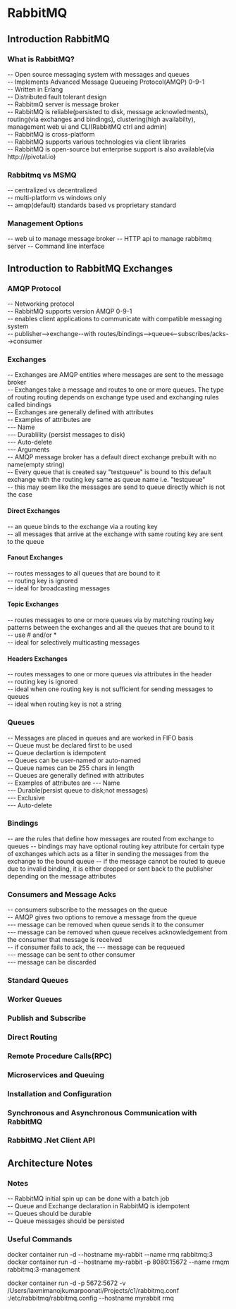# RabbitMQ

## Introduction RabbitMQ
### What is RabbitMQ?  
 -- Open source messaging system with messages and queues    
 -- Implements Advanced Message Queueing Protocol(AMQP)  0-9-1  
 -- Written in Erlang    
 -- Distributed fault tolerant design  
 -- RabbitmQ server is message broker  
 -- RabbitMQ is reliable(persisted to disk, message acknowledments), routing(via exchanges and bindings), clustering(high availabilty), management web ui and CLI(RabbitMQ ctrl and admin)    
 -- RabbitMQ is cross-platform  
 -- RabbitMQ supports various technologies via client libraries  
 -- RabbitMQ is open-source but enterprise support is also available(via http:///pivotal.io)  

### Rabbitmq vs MSMQ
-- centralized vs decentralized  
-- multi-platform vs windows only   
-- amqp(default) standards based vs proprietary standard  
### Management Options
-- web ui to manage message broker 
-- HTTP api to manage rabbitmq server 
-- Command line interface 

## Introduction to RabbitMQ Exchanges
### AMQP Protocol
-- Networking protocol  
-- RabbitMQ supports version AMQP 0-9-1  
-- enables client applications to communicate with compatible messaging system  
-- publisher-->exchange--with routes/bindings-->queue<--subscribes/acks-->consumer    
### Exchanges 
-- Exchanges are AMQP entities where messages are sent to the message broker  
-- Exchanges take a message and routes to one or more queues. The type of routing routing depends on exchange type used and exchanging rules called bindings  
-- Exchanges are generally defined with attributes  
-- Examples of attributes are   
--- Name  
--- Durablility (persist messages to disk)  
--- Auto-delete  
--- Arguments  
-- AMQP message broker has a default direct exchange prebuilt with no name(empty string)  
-- Every queue that is created say "testqueue" is bound to this default exchange with the routing key same as queue name i.e. "testqueue"  
-- this may seem like the messages are send to queue directly which is not the case  
#### Direct Exchanges
-- an queue  binds to the exchange via a routing key  
-- all messages that arrive at the exchange with same routing key are sent to the queue  
#### Fanout Exchanges
-- routes messages to all queues that are bound to it   
-- routing key is ignored  
-- ideal for broadcasting messages   
#### Topic Exchanges
-- routes messages to one or more queues via by matching routing key patterns between the exchanges and all the queues that are bound to it  
-- use # and/or *  
-- ideal for selectively multicasting messages  
#### Headers Exchanges
-- routes messages to one or more queues via attributes in the header  
-- routing key is ignored  
-- ideal when one routing key is not sufficient for sending messages to queues  
-- ideal when routing key is not a string  
### Queues
-- Messages are placed in queues and are worked in FIFO basis  
-- Queue must be declared first to be used  
-- Queue declartion is idempotent  
-- Queues can be user-named or auto-named  
-- Queue names can be 255 chars in length  
-- Queues are generally defined with attributes  
-- Examples of attributes are 
--- Name  
--- Durable(persist queue to disk;not messages)  
--- Exclusive  
--- Auto-delete  
### Bindings
-- are the rules that define how messages are routed from exchange to queues
-- bindings may have optional routing key attribute for certain type of exchanges which acts as a filter in sending the messages from the exchange to the bound queue
-- if the message cannot be routed to queue due to invalid binding, it is either dropped or sent back to the publisher depending on the message attributes   
### Consumers and Message Acks
-- consumers subscribe to the messages on the queue  
-- AMQP gives two options to remove a message from the queue  
--- message can be removed when queue sends it to the consumer  
--- message can be removed when queue receives acknowledgement from the consumer that message is received  
-- if consumer fails to ack, the
--- message can be requeued  
--- message can be sent to other consumer  
--- message can be discarded  
### Standard Queues
### Worker Queues
### Publish and Subscribe
### Direct Routing 
### Remote Procedure Calls(RPC)

### Microservices and Queuing

### Installation and Configuration

### Synchronous and Asynchronous Communication with RabbitMQ

### RabbitMQ .Net Client API 

## Architecture Notes
### Notes
-- RabbitMQ initial spin up can be done with a batch job    
-- Queue and Exchange declaration in RabbitMQ is idempotent  
-- Queues should be durable  
-- Queue messages should be persisted  
### Useful Commands
docker container run -d --hostname my-rabbit --name rmq rabbitmq:3  
docker container run -d --hostname my-rabbit -p 8080:15672 --name rmqm rabbitmq:3-management  

docker container run -d -p 5672:5672 -v /Users/laxmimanojkumarpoonati/Projects/c1/rabbitmq.conf :/etc/rabbitmq/rabbitmq.config --hostname myrabbit rmq  
